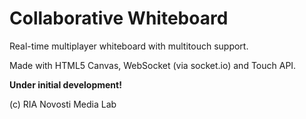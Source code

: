 Collaborative Whiteboard
========================

Real-time multiplayer whiteboard with multitouch support.

Made with HTML5 Canvas, WebSocket (via socket.io) and Touch API.

**Under initial development!**

(c) RIA Novosti Media Lab